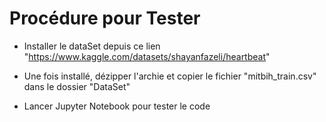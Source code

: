 # Procédure pour Tester

- Installer le dataSet depuis ce lien "https://www.kaggle.com/datasets/shayanfazeli/heartbeat"

- Une fois installé, dézipper l'archie et copier le fichier "mitbih_train.csv" dans le dossier "DataSet" 

- Lancer Jupyter Notebook pour tester le code